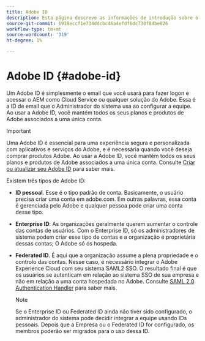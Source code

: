 ```yaml
---
title: Adobe ID
description: Esta página descreve as informações de introdução sobre o Adobe ID.
source-git-commit: 1918eccf1e734ddcbc46a4efdf6dc730f84be026
workflow-type: tm+mt
source-wordcount: '319'
ht-degree: 1%

---
```



# Adobe ID {#adobe-id}

Um Adobe ID é simplesmente o email que você usará para fazer logon e acessar o AEM como Cloud Service ou qualquer solução do Adobe. Essa é a ID de email que o Administrador do sistema usa ao configurar a equipe. Ao usar a Adobe ID, você mantém todos os seus planos e produtos de Adobe associados a uma única conta.

>[!IMPORTANT]
>Uma Adobe ID é essencial para uma experiência segura e personalizada com aplicativos e serviços do Adobe, e é necessária quando você deseja comprar produtos Adobe. Ao usar a Adobe ID, você mantém todos os seus planos e produtos de Adobe associados a uma única conta. Consulte [Criar ou atualizar seu Adobe ID](https://helpx.adobe.com/ca/manage-account/using/create-update-adobe-id.html#HowtocreateorupdateyourAdobeID) para saber mais.


Existem três tipos de Adobe ID:

* **ID pessoal**. Esse é o tipo padrão de conta. Basicamente, o usuário precisa criar uma conta em adobe.com. Em outras palavras, essa conta é gerenciada pelo Adobe e qualquer pessoa pode criar uma conta desse tipo.

* **Enterprise ID**: As organizações geralmente querem aumentar o controle das contas de usuários. Com o Enterprise ID, só os administradores de sistema podem criar esse tipo de contas e a organização é proprietária dessas contas; O Adobe só os hospeda.

* **Federated ID**. É aqui que a organização assume a plena propriedade e o controlo das contas. Nesse caso, é necessário integrar o Adobe Experience Cloud com seu sistema SAML2 SSO. O resultado final é que os usuários se autenticam em relação ao sistema SSO de sua empresa e não em relação a uma conta hospedada no Adobe. Consulte [SAML 2.0 Authentication Handler](https://experienceleague.adobe.com/docs/experience-manager-65/administering/security/saml-2-0-authenticationhandler.html#security) para saber mais.

   >[!NOTE]
   >Se o Enterprise ID ou Federated ID ainda não tiver sido configurado, o administrador do sistema pode decidir integrar a equipe usando IDs pessoais. Depois que a Empresa ou o Federated ID for configurado, os membros poderão ser migrados para o uso dessa ID.




